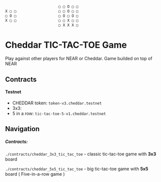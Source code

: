 ```rust
                        ▢ ▢ O ▢ ▢
X ▢ ▢                   ▢ ▢ O ▢ ▢
▢ O ▢                   ▢ O ▢ O ▢
X ▢ ▢                   ▢ ▢ X ▢ ▢
                        ▢ X X X ▢
```

# Cheddar TIC-TAC-TOE Game

Play against other players for NEAR or Cheddar. Game builded on top of NEAR

## Contracts

#### Testnet

- CHEDDAR token: `token-v3.cheddar.testnet`
- 3x3:
- 5 in a row: `tic-tac-toe-5-v1.cheddar.testnet`

## Navigation

##### Contracts:

`./contracts/cheddar_3x3_tic_tac_toe` - classic tic-tac-toe game
with **3x3** board

`./contracts/cheddar_5x5_tic_tac_toe` - big tic-tac-toe game
with **5x5** board ( Five-in-a-row game )
